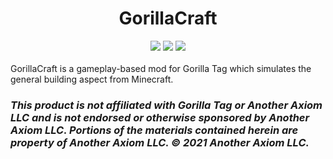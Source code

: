 <div align="center">
 <h1>GorillaCraft</h1>
 <a href="https://github.com/developer9998/GorillaCraft/blob/main/LICENSE/">   
 <img src="https://img.shields.io/github/license/developer9998/GorillaCraft?label=License&style=flat-square"</img></a>
 <a href="https://github.com/developer9998/GorillaCraft/releases/latest">
 <img src="https://img.shields.io/github/downloads/developer9998/GorillaCraft/total?label=Downloads&style=flat-square"<img></a>
 <a href="https://discord.gg/dev9998">
 <img src="https://img.shields.io/discord/989239017511989258?label=Discord&style=flat-square"</img></a><br><br>
</div>
GorillaCraft is a gameplay-based mod for Gorilla Tag which simulates the general building aspect from Minecraft.

### ***This product is not affiliated with Gorilla Tag or Another Axiom LLC and is not endorsed or otherwise sponsored by Another Axiom LLC. Portions of the materials contained herein are property of Another Axiom LLC. © 2021 Another Axiom LLC.***
